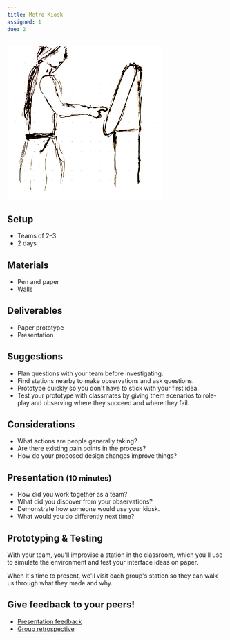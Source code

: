 ```yaml
---
title: Metro Kiosk
assigned: 1
due: 2
---
```


<img class="illo aside" src="/assets/images/kiosk.png" alt="Woman about to touch a kiosk screen." />

Setup
-----

- Teams of 2–3
- 2 days


Materials
---------

- Pen and paper
- Walls


Deliverables
------------

- Paper prototype
- Presentation


Suggestions
-----------

- Plan questions with your team before investigating.
- Find stations nearby to make observations and ask questions.
- Prototype quickly so you don't have to stick with your first idea.
- Test your prototype with classmates by giving them scenarios to role-play and observing where they succeed and where they fail.


Considerations
--------------

- What actions are people generally taking?
- Are there existing pain points in the process?
- How do your proposed design changes improve things?


Presentation <small>(10 minutes)</small>
----------------------------------------

- How did you work together as a team?
- What did you discover from your observations?
- Demonstrate how someone would use your kiosk.
- What would you do differently next time?


Prototyping & Testing
---------------------

With your team, you'll improvise a station in the classroom, which you'll use to simulate the environment and test your interface ideas on paper.

When it's time to present, we'll visit each group's station so they can walk us through what they made and why.


Give feedback to your peers!
---------------------------

- [Presentation feedback](https://drive.google.com/drive/u/1/folders/1wYL9vSb-jaJuO_QPyyFyUV9e2ti27rFw)
- [Group retrospective](https://drive.google.com/drive/u/1/folders/1a0Si3XhUEghzi0hVdO7j-qsm2w0ajZpQ)
